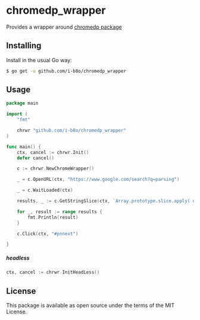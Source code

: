 # chromedp_wrapper
Provides a wrapper around [chromedp package](https://github.com/chromedp/chromedp.git)

## Installing

Install in the usual Go way:

```sh
$ go get -u github.com/i-b8o/chromedp_wrapper
```

## Usage

```go
package main

import (
	"fmt"

	chrwr "github.com/i-b8o/chromedp_wrapper"
)

func main() {
	ctx, cancel := chrwr.Init()
	defer cancel()

	c := chrwr.NewChromeWrapper()

	_ = c.OpenURL(ctx, "https://www.google.com/search?q=parsing")

	_ = c.WaitLoaded(ctx)

	results, _ := c.GetStringSlice(ctx, `Array.prototype.slice.apply( document.getElementsByTagName("h3") ).map((h3)=> h3.innerText)`)

	for _, result := range results {
		fmt.Println(result)
	}

	c.Click(ctx, "#pnnext")

}
```
##### headless

```go
ctx, cancel := chrwr.InitHeadLess()
```

## License

This package is available as open source under the terms of the MIT License.
